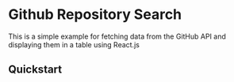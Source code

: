 # Github Repository Search


This is a simple example for fetching data from the GitHub API and displaying them in a table using React.js

## Quickstart
